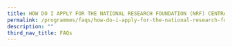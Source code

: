 ```yaml
---
title: HOW DO I APPLY FOR THE NATIONAL RESEARCH FOUNDATION (NRF) CENTRAL GAP FUND?
permalink: /programmes/faqs/how-do-i-apply-for-the-national-research-foundation-nrf-central-gap-fund/
description: ""
third_nav_title: FAQs
---
```

